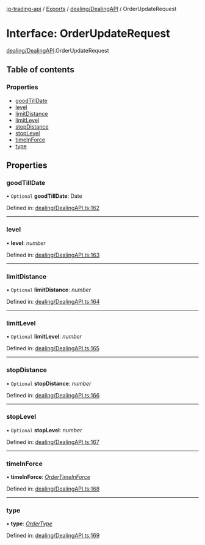 [ig-trading-api](../README.md) / [Exports](../modules.md) / [dealing/DealingAPI](../modules/dealing_dealingapi.md) / OrderUpdateRequest

# Interface: OrderUpdateRequest

[dealing/DealingAPI](../modules/dealing_dealingapi.md).OrderUpdateRequest

## Table of contents

### Properties

- [goodTillDate](dealing_dealingapi.orderupdaterequest.md#goodtilldate)
- [level](dealing_dealingapi.orderupdaterequest.md#level)
- [limitDistance](dealing_dealingapi.orderupdaterequest.md#limitdistance)
- [limitLevel](dealing_dealingapi.orderupdaterequest.md#limitlevel)
- [stopDistance](dealing_dealingapi.orderupdaterequest.md#stopdistance)
- [stopLevel](dealing_dealingapi.orderupdaterequest.md#stoplevel)
- [timeInForce](dealing_dealingapi.orderupdaterequest.md#timeinforce)
- [type](dealing_dealingapi.orderupdaterequest.md#type)

## Properties

### goodTillDate

• `Optional` **goodTillDate**: Date

Defined in: [dealing/DealingAPI.ts:162](https://github.com/bennycode/ig-trading-api/blob/192094d/src/dealing/DealingAPI.ts#L162)

---

### level

• **level**: _number_

Defined in: [dealing/DealingAPI.ts:163](https://github.com/bennycode/ig-trading-api/blob/192094d/src/dealing/DealingAPI.ts#L163)

---

### limitDistance

• `Optional` **limitDistance**: _number_

Defined in: [dealing/DealingAPI.ts:164](https://github.com/bennycode/ig-trading-api/blob/192094d/src/dealing/DealingAPI.ts#L164)

---

### limitLevel

• `Optional` **limitLevel**: _number_

Defined in: [dealing/DealingAPI.ts:165](https://github.com/bennycode/ig-trading-api/blob/192094d/src/dealing/DealingAPI.ts#L165)

---

### stopDistance

• `Optional` **stopDistance**: _number_

Defined in: [dealing/DealingAPI.ts:166](https://github.com/bennycode/ig-trading-api/blob/192094d/src/dealing/DealingAPI.ts#L166)

---

### stopLevel

• `Optional` **stopLevel**: _number_

Defined in: [dealing/DealingAPI.ts:167](https://github.com/bennycode/ig-trading-api/blob/192094d/src/dealing/DealingAPI.ts#L167)

---

### timeInForce

• **timeInForce**: [_OrderTimeInForce_](../enums/dealing_dealingapi.ordertimeinforce.md)

Defined in: [dealing/DealingAPI.ts:168](https://github.com/bennycode/ig-trading-api/blob/192094d/src/dealing/DealingAPI.ts#L168)

---

### type

• **type**: [_OrderType_](../enums/dealing_dealingapi.ordertype.md)

Defined in: [dealing/DealingAPI.ts:169](https://github.com/bennycode/ig-trading-api/blob/192094d/src/dealing/DealingAPI.ts#L169)
